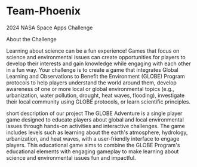 # Team-Phoenix
2024 NASA Space Apps Challenge

About the Challenge

Learning about science can be a fun experience! Games that focus on science and environmental issues can create opportunities for players to develop their interests and gain knowledge while engaging with each other in a fun way. Your challenge is to create a game that integrates Global Learning and Observations to Benefit the Environment (GLOBE) Program protocols to help players understand the world around them, develop awareness of one or more local or global environmental topics (e.g., urbanization, water pollution, drought, heat waves, flooding), investigate their local community using GLOBE protocols, or learn scientific principles.

short description of our project
The GLOBE Adventure is a single player game designed to educate players about global and local environmental issues through hands-on activities and interactive challenges. The game includes levels such as learning about the earth's atmosphere, hydrology, urbanization, and heat waves, with a user-friendly interface to engage players. This educational game aims to combine the GLOBE Program's educational elements with engaging gameplay to make learning about science and environmental issues fun and impactful.
